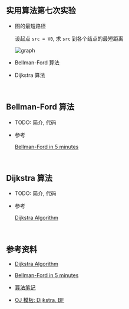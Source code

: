 ##	实用算法第七次实验

*	图的最短路径

	设起点 `src = V0`, 求 `src` 到各个结点的最短距离

	![graph](https://github.com/jJayyyyyyy/USTC-2018-Smester-1/blob/master/PracticalAlgorithmDesign/lab/lab07/assets/graph.png)

*	Bellman-Ford 算法

*	Dijkstra 算法

	<br>

##	Bellman-Ford 算法

*	TODO: 简介, 代码

*	参考

	[Bellman-Ford in 5 minutes](https://www.youtube.com/watch?v=obWXjtg0L64&list=PL2h_VWy7-njuvpg8szurNzxh14j39kyWK&index=6)

	<br>

##	Dijkstra 算法

*	TODO: 简介, 代码

*	参考

	[Dijkstra Algorithm](https://www.youtube.com/watch?v=gdmfOwyQlcI&list=PL2h_VWy7-njuvpg8szurNzxh14j39kyWK&index=5)

	<br>

##	参考资料

*	[Dijkstra Algorithm](https://www.youtube.com/watch?v=gdmfOwyQlcI&list=PL2h_VWy7-njuvpg8szurNzxh14j39kyWK&index=5)

*	[Bellman-Ford in 5 minutes](https://www.youtube.com/watch?v=obWXjtg0L64&list=PL2h_VWy7-njuvpg8szurNzxh14j39kyWK&index=6)

*	[算法笔记](https://book.douban.com/subject/26827295/)

*	[OJ 模板: Dijkstra, BF](https://github.com/jJayyyyyyy/OJ/blob/master/tools/Question4.md)
